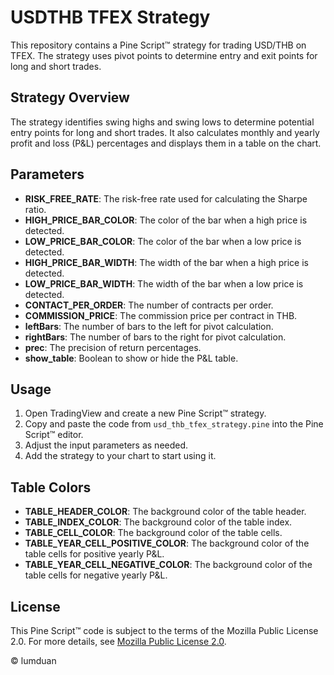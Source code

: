 # USDTHB TFEX Strategy

This repository contains a Pine Script™ strategy for trading USD/THB on TFEX. The strategy uses pivot points to determine entry and exit points for long and short trades.

## Strategy Overview

The strategy identifies swing highs and swing lows to determine potential entry points for long and short trades. It also calculates monthly and yearly profit and loss (P&L) percentages and displays them in a table on the chart.

## Parameters

- **RISK_FREE_RATE**: The risk-free rate used for calculating the Sharpe ratio.
- **HIGH_PRICE_BAR_COLOR**: The color of the bar when a high price is detected.
- **LOW_PRICE_BAR_COLOR**: The color of the bar when a low price is detected.
- **HIGH_PRICE_BAR_WIDTH**: The width of the bar when a high price is detected.
- **LOW_PRICE_BAR_WIDTH**: The width of the bar when a low price is detected.
- **CONTACT_PER_ORDER**: The number of contracts per order.
- **COMMISSION_PRICE**: The commission price per contract in THB.
- **leftBars**: The number of bars to the left for pivot calculation.
- **rightBars**: The number of bars to the right for pivot calculation.
- **prec**: The precision of return percentages.
- **show_table**: Boolean to show or hide the P&L table.

## Usage

1. Open TradingView and create a new Pine Script™ strategy.
2. Copy and paste the code from `usd_thb_tfex_strategy.pine` into the Pine Script™ editor.
3. Adjust the input parameters as needed.
4. Add the strategy to your chart to start using it.

## Table Colors

- **TABLE_HEADER_COLOR**: The background color of the table header.
- **TABLE_INDEX_COLOR**: The background color of the table index.
- **TABLE_CELL_COLOR**: The background color of the table cells.
- **TABLE_YEAR_CELL_POSITIVE_COLOR**: The background color of the table cells for positive yearly P&L.
- **TABLE_YEAR_CELL_NEGATIVE_COLOR**: The background color of the table cells for negative yearly P&L.

## License

This Pine Script™ code is subject to the terms of the Mozilla Public License 2.0. For more details, see [Mozilla Public License 2.0](https://mozilla.org/MPL/2.0/).

© lumduan
